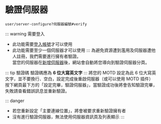 # 驗證伺服器

`user/server-configure?伺服器編號#verify`

::: warning 需要登入
- 此功能需要[登入帳號](https://www.mc-list.xyz/user)才可以使用  
- 此功能需要至少一個伺服器才可以使用
:::
為避免資源遭到濫用及伺服器遭他人註冊，我們需要進行擁有者驗證。  
當您的伺服器在[新增伺服器](server-create.md)後，網站會自動將您導向到驗證伺服器分頁。

::: tip 驗證碼
驗證碼應為 **6 位大寫英文字**
:::
將您的 MOTD 設定為此 6 位大寫英文字，並不要換行、空白，設定完成後重啟伺服器（或可以使用 MOTD 插件）  
按下網頁最下方的「設定完畢，驗證伺服器」，當驗證成功後將會告知驗證完畢，失敗請查看錯誤訊息並重新驗證。

::: danger
- 若您重新設定「主要連線位置」，將會被要求重新驗證擁有者
- 沒有進行驗證伺服器，無法使用伺服器資訊頁及列表顯示
:::